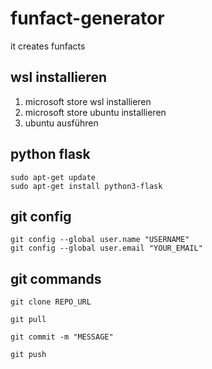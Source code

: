 # funfact-generator
it creates funfacts 

## wsl installieren 
1. microsoft store wsl installieren 
2. microsoft store ubuntu installieren 
3. ubuntu ausführen 

## python flask 
```
sudo apt-get update
sudo apt-get install python3-flask
```

## git config 
```
git config --global user.name "USERNAME"
git config --global user.email "YOUR_EMAIL"
```

## git commands
```
git clone REPO_URL

git pull

git commit -m "MESSAGE"

git push
```



